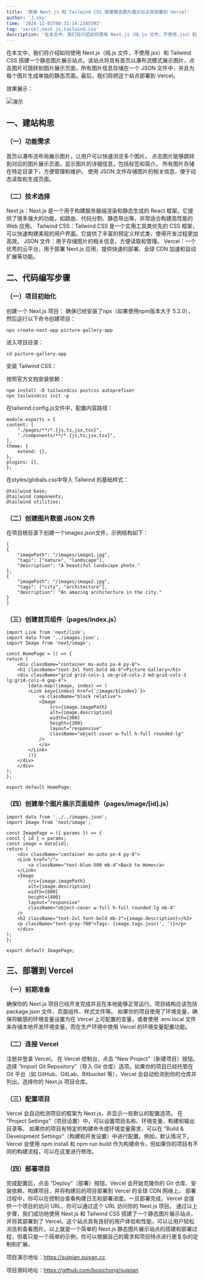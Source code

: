 ```yaml
---
title: '使用 Next.js 和 Tailwind CSS 搭建静态图片展示站点并部署到 Vercel'
author: 'J.sky'
time: '2024-11-02T08:33:14.236559Z'
tag: 'vercel,next.js,tailwind.css'
description: '在本文中，我们将介绍如何使用 Next.js（纯.js 文件，不使用.jsx）和 Tailwind CSS 搭建一个静态图片展示站点。该站点将具有首页以瀑布流模式展示图片，点击图片可跳转到图片展示页面，所有图片信息存储在一个 JSON 文件中，并且为每个图片生成单独的静态页面。最后，我们将把这个站点部署到 Vercel。'
---
```




在本文中，我们将介绍如何使用 Next.js（纯.js 文件，不使用.jsx）和 Tailwind CSS 搭建一个静态图片展示站点。该站点将具有首页以瀑布流模式展示图片，点击图片可跳转到图片展示页面，所有图片信息存储在一个 JSON 文件中，并且为每个图片生成单独的静态页面。最后，我们将把这个站点部署到 Vercel。

效果展示：

![演示](https://suiyan.cc/assets/images/2024/sp.png)

## 一、建站构思

### （一）功能需求

首页以瀑布流布局展示图片，让用户可以快速浏览多个图片。
点击图片能够跳转到对应的图片展示页面，显示图片的详细信息，包括标签和简介。
所有图片存储在特定目录下，方便管理和维护。
使用 JSON 文件存储图片的相关信息，便于动态读取和生成页面。

### （二）技术选择

Next.js：Next.js 是一个用于构建服务器端渲染和静态生成的 React 框架。它提供了很多强大的功能，如路由、代码分割、静态导出等，非常适合构建高性能的 Web 应用。
Tailwind CSS：Tailwind CSS 是一个实用工具类优先的 CSS 框架，可以快速构建美观的用户界面。它提供了丰富的预定义样式类，使得开发过程更加高效。
JSON 文件：用于存储图片的相关信息，方便读取和管理。
Vercel：一个优秀的云平台，用于部署 Next.js 应用，提供快速的部署、全球 CDN 加速和自动扩展等功能。


## 二、代码编写步骤


### （一）项目初始化

创建一个 Next.js 项目：
确保已经安装了npx（如果使用npm版本大于 5.2.0），然后运行以下命令创建项目：

    npx create-next-app picture-gallery-app

进入项目目录：

    cd picture-gallery-app

安装 Tailwind CSS：

按照官方文档安装依赖：

    npm install -D tailwindcss postcss autoprefixer
    npx tailwindcss init -p

在tailwind.config.js文件中，配置内容路径：

    module.exports = {
    content: [
        "./pages/**/*.{js,ts,jsx,tsx}",
        "./components/**/*.{js,ts,jsx,tsx}",
    ],
    theme: {
        extend: {},
    },
    plugins: [],
    };

在styles/globals.css中导入 Tailwind 的基础样式：


    @tailwind base;
    @tailwind components;
    @tailwind utilities;

### （二）创建图片数据 JSON 文件

在项目根目录下创建一个images.json文件，示例结构如下：

    [
    {
        "imagePath": "/images/image1.jpg",
        "tags": ["nature", "landscape"],
        "description": "A beautiful landscape photo."
    },
    {
        "imagePath": "/images/image2.jpg",
        "tags": ["city", "architecture"],
        "description": "An amazing architecture in the city."
    }
    ]

### （三）创建首页组件（pages/index.js）


    import Link from 'next/link';
    import data from '../images.json';
    import Image from 'next/image';

    const HomePage = () => {
    return (
        <div className="container mx-auto px-4 py-8">
        <h1 className="text-3xl font-bold mb-8">Picture Gallery</h1>
        <div className="grid grid-cols-1 sm:grid-cols-2 md:grid-cols-3 lg:grid-cols-4 gap-4">
            {data.map((image, index) => (
            <Link key={index} href={`/image/${index}`}>
                <a className="block relative">
                <Image
                    src={image.imagePath}
                    alt={image.description}
                    width={300}
                    height={200}
                    layout="responsive"
                    className="object-cover w-full h-full rounded-lg"
                />
                </a>
            </Link>
            ))}
        </div>
        </div>
    );
    };

    export default HomePage;


### （四）创建单个图片展示页面组件（pages/image/[id].js）

    import data from '../../images.json';
    import Image from 'next/image';

    const ImagePage = ({ params }) => {
    const { id } = params;
    const image = data[id];
    return (
        <div className="container mx-auto px-4 py-8">
        <Link href="/">
            <a className="text-blue-500 mb-4">Back to Home</a>
        </Link>
        <Image
            src={image.imagePath}
            alt={image.description}
            width={600}
            height={400}
            layout="responsive"
            className="object-cover w-full h-full rounded-lg mb-4"
        />
        <h2 className="text-2xl font-bold mb-2">{image.description}</h2>
        <p className="text-gray-700">Tags: {image.tags.join(', ')}</p>
        </div>
    );
    };

    export default ImagePage;

## 三、部署到 Vercel

### （一）前期准备

确保你的 Next.js 项目已经开发完成并且在本地能够正常运行。项目结构应该包括 package.json 文件、页面组件、样式文件等。
如果你的项目使用了环境变量，确保将敏感的环境变量设置为在 Vercel 上可配置的变量，或者使用 .env.local 文件来存储本地开发环境变量，而在生产环境中使用 Vercel 的环境变量配置功能。

### （二）连接 Vercel

注册并登录 Vercel。
在 Vercel 控制台，点击 “New Project”（新建项目）按钮。
选择 “Import Git Repository”（导入 Git 仓库）选项。如果你的项目已经托管在 Git 平台（如 GitHub、GitLab、Bitbucket 等），Vercel 会自动检测到你的仓库并列出。选择你的 Next.js 项目仓库。

### （三）配置项目

Vercel 会自动检测项目的框架为 Next.js，并显示一些默认的配置选项。
在 “Project Settings”（项目设置）中，可以设置项目名称、环境变量、构建和输出目录等。
如果你的项目有特定的构建命令或环境变量需求，可以在 “Build & Development Settings”（构建和开发设置）中进行配置。例如，默认情况下，Vercel 会使用 npm install 和 npm run build 作为构建命令，但如果你的项目有不同的构建流程，可以在这里进行修改。

### （四）部署项目

完成配置后，点击 “Deploy”（部署）按钮。Vercel 会开始克隆你的 Git 仓库、安装依赖、构建项目，并将构建后的项目部署到 Vercel 的全球 CDN 网络上。
部署过程中，你可以在控制台查看构建日志和部署进度。一旦部署完成，Vercel 会提供一个项目的访问 URL，你可以通过这个 URL 访问你的 Next.js 项目。
通过以上步骤，我们成功地使用 Next.js 和 Tailwind CSS 搭建了一个静态图片展示站点，并将其部署到了 Vercel。这个站点具有良好的用户体验和性能，可以让用户轻松浏览和查看图片。以上就是一个简单的 Next.js 静态图片展示站点的搭建和部署过程，但着只是一个简单的示例，你可以根据自己的需求和项目特点进行更复杂的定制和扩展。

项目演示地址：https://suipian.suiyan.cc

项目源码地址：https://github.com/bosichong/suipian